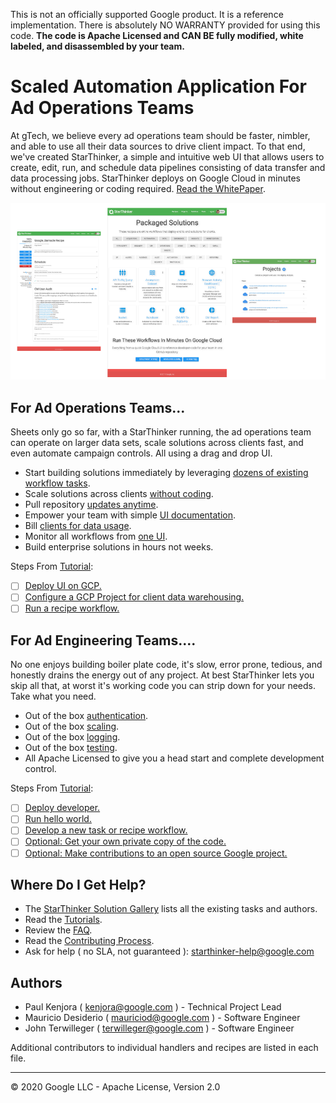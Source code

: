 This is not an officially supported Google product. It is a reference implementation.
There is absolutely NO WARRANTY provided for using this code. **The code is Apache Licensed
and CAN BE fully modified, white labeled, and disassembled by your team.**

# Scaled Automation Application For Ad Operations Teams

At gTech, we believe every ad operations team should be faster, nimbler, and able to use all their data sources
to drive client impact. To that end, we've created StarThinker, a simple and intuitive web UI that allows users
to create, edit, run, and schedule data pipelines consisting of data transfer and data processing jobs.
StarThinker deploys on Google Cloud in minutes without engineering or coding required. [Read the WhitePaper](tutorials/images/StarThinker_Whitepaper.pdf).

![StarThinker Screen Shots](tutorials/images/splash.png)


## For Ad Operations Teams...

Sheets only go so far, with a StarThinker running, the ad operations team can operate on larger data sets, scale
solutions across clients fast, and even automate campaign controls. All using a drag and drop UI.

- Start building solutions immediately by leveraging [dozens of existing workflow tasks](https://google.github.io/starthinker/).
- Scale solutions across clients [without coding](https://google.github.io/starthinker/help/#help_recipe).
- Pull repository [updates anytime](tutorials/deploy_enterprise.md).
- Empower your team with simple [UI documentation](https://google.github.io/starthinker/help/).
- Bill [clients for data usage](https://google.github.io/starthinker/help/#help_setup).
- Monitor all workflows from [one UI](https://google.github.io/starthinker/help/#help_status).
- Build enterprise solutions in hours not weeks.

Steps From [Tutorial](tutorials/README.md):
- [ ] [Deploy UI on GCP.](tutorials/deploy_enterprise.md)
- [ ] [Configure a GCP Project for client data warehousing.](https://google.github.io/starthinker/help/#help_setup)
- [ ] [Run a recipe workflow.](https://google.github.io/starthinker/help/#help_recipe)

## For Ad Engineering Teams....

No one enjoys building boiler plate code, it's slow, error prone, tedious, and honestly drains the energy out of
any project. At best StarThinker lets you skip all that, at worst it's working code you can strip down for your needs.
Take what you need.

- Out of the box [authentication](tutorials/deploy_enterprise.md).
- Out of the box [scaling](tutorials/architecture.md).
- Out of the box [logging](tutorials/logging.md).
- Out of the box [testing](tutorials/testing.md).
- All Apache Licensed to give you a head start and complete development control.

Steps From [Tutorial](tutorials/README.md):
- [ ] [Deploy developer.](tutorials/deploy_developer.md)
- [ ] [Run hello world.](tutorials/running.md)
- [ ] [Develop a new task or recipe workflow.](tutorials/README.md#development)
- [ ] [Optional: Get your own private copy of the code.](CONTRIBUTING.md)
- [ ] [Optional: Make contributions to an open source Google project.](CONTRIBUTING.md)

## Where Do I Get Help?

- The [StarThinker Solution Gallery](https://google.github.io/starthinker/) lists all the existing tasks and authors.
- Read the [Tutorials](tutorials/README.md).
- Review the [FAQ](tutorials/faq.md).
- Read the [Contributing Process](CONTRIBUTING.md).
- Ask for help ( no SLA, not guaranteed ): starthinker-help@google.com

## Authors

- Paul Kenjora ( kenjora@google.com ) - Technical Project Lead
- Mauricio Desiderio ( mauriciod@google.com ) - Software Engineer
- John Terwilleger ( terwilleger@google.com ) - Software Engineer

Additional contributors to individual handlers and recipes are listed in each file.

---
&copy; 2020 Google LLC - Apache License, Version 2.0
